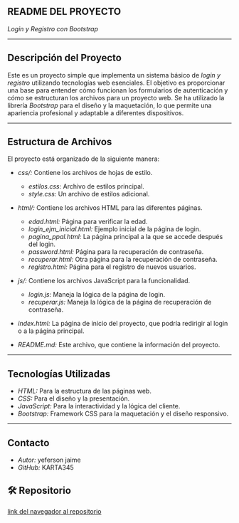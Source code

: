 ## README DEL PROYECTO
*Login y Registro con Bootstrap*

---

## Descripción del Proyecto
Este es un proyecto simple que implementa un sistema básico de *login y registro* utilizando tecnologías web esenciales. El objetivo es proporcionar una base para entender cómo funcionan los formularios de autenticación y cómo se estructuran los archivos para un proyecto web. Se ha utilizado la librería *Bootstrap* para el diseño y la maquetación, lo que permite una apariencia profesional y adaptable a diferentes dispositivos.

---

## Estructura de Archivos
El proyecto está organizado de la siguiente manera:

* *css/:* Contiene los archivos de hojas de estilo.
    * *estilos.css:* Archivo de estilos principal.
    * *style.css:* Un archivo de estilos adicional.

* *html/:* Contiene los archivos HTML para las diferentes páginas.
    * *edad.html:* Página para verificar la edad.
    * *login_ejm_inicial.html:* Ejemplo inicial de la página de login.
    * *pagina_ppal.html:* La página principal a la que se accede después del login.
    * *password.html:* Página para la recuperación de contraseña.
    * *recuperar.html:* Otra página para la recuperación de contraseña.
    * *registro.html:* Página para el registro de nuevos usuarios.
* *js/:* Contiene los archivos JavaScript para la funcionalidad.
    * *login.js:* Maneja la lógica de la página de login.
    * *recuperar.js:* Maneja la lógica de la página de recuperación de contraseña.
* *index.html:* La página de inicio del proyecto, que podría redirigir al login o a la página principal.
* *README.md:* Este archivo, que contiene la información del proyecto.

---

## Tecnologías Utilizadas
* *HTML:* Para la estructura de las páginas web.
* *CSS:* Para el diseño y la presentación.
* *JavaScript:* Para la interactividad y la lógica del cliente.
* *Bootstrap:* Framework CSS para la maquetación y el diseño responsivo.

---


## Contacto
* *Autor:* yeferson jaime
* *GitHub:* KARTA345

## 🛠️ Repositorio

[link del navegador al repositorio](https://karta345.github.io/repro.Bootstrap/)